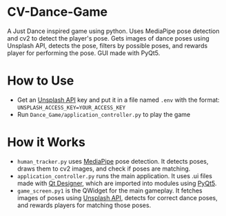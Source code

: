 # CV-Dance-Game
A Just Dance inspired game using python. Uses MediaPipe pose detection and cv2 to detect the player's pose. Gets images of dance poses using Unsplash API, detects the pose, filters by possible poses, and rewards player for performing the pose. GUI made with PyQt5.

# How to Use
- Get an [Unsplash API](https://unsplash.com/developers) key and put it in a file named `.env` with the format: `UNSPLASH_ACCESS_KEY=YOUR_ACCESS_KEY`
- Run `Dance_Game/application_controller.py` to play the game

# How it Works
- `human_tracker.py` uses [MediaPipe](https://pypi.org/project/mediapipe/) pose detection. It detects poses, draws them to cv2 images, and check if poses are matching.
- `application_controller.py` runs the main application. It uses .ui files made with [Qt Designer](https://doc.qt.io/qt-6/qtdesigner-manual.html), which are imported into modules using [PyQt5](https://pypi.org/project/PyQt5/#:~:text=PyQt5%20%2D%20Comprehensive%20Python%20Bindings%20for%20Qt%20v5&text=PyQt5%20is%20a%20comprehensive%20set,platforms%20including%20iOS%20and%20Android.).
- `game_screen.py1` is the QWidget for the main gameplay. It fetches images of poses using [Unsplash API](https://unsplash.com/developers), detects for correct dance poses, and rewards players for matching those poses.